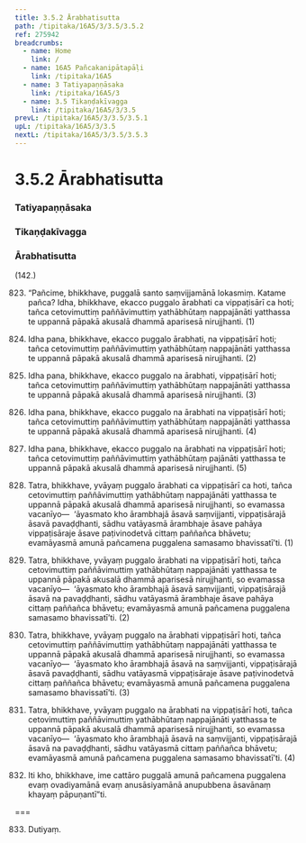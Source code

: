 ```yaml
---
title: 3.5.2 Ārabhatisutta
path: /tipitaka/16A5/3/3.5/3.5.2
ref: 275942
breadcrumbs:
  - name: Home
    link: /
  - name: 16A5 Pañcakanipātapāḷi
    link: /tipitaka/16A5
  - name: 3 Tatiyapaṇṇāsaka
    link: /tipitaka/16A5/3
  - name: 3.5 Tikaṇḍakīvagga
    link: /tipitaka/16A5/3/3.5
prevL: /tipitaka/16A5/3/3.5/3.5.1
upL: /tipitaka/16A5/3/3.5
nextL: /tipitaka/16A5/3/3.5/3.5.3
---
```


# 3.5.2 Ārabhatisutta

### Tatiyapaṇṇāsaka

### Tikaṇḍakīvagga

### Ārabhatisutta

(142.)

823. “Pañcime, bhikkhave, puggalā santo saṃvijjamānā lokasmiṃ. Katame pañca? Idha, bhikkhave, ekacco puggalo ārabhati ca vippaṭisārī ca hoti; tañca cetovimuttiṃ paññāvimuttiṃ yathābhūtaṃ nappajānāti yatthassa te uppannā pāpakā akusalā dhammā aparisesā nirujjhanti. (1)

824. Idha pana, bhikkhave, ekacco puggalo ārabhati, na vippaṭisārī hoti; tañca cetovimuttiṃ paññāvimuttiṃ yathābhūtaṃ nappajānāti yatthassa te uppannā pāpakā akusalā dhammā aparisesā nirujjhanti. (2)

825. Idha pana, bhikkhave, ekacco puggalo na ārabhati, vippaṭisārī hoti; tañca cetovimuttiṃ paññāvimuttiṃ yathābhūtaṃ nappajānāti yatthassa te uppannā pāpakā akusalā dhammā aparisesā nirujjhanti. (3)

826. Idha pana, bhikkhave, ekacco puggalo na ārabhati na vippaṭisārī hoti; tañca cetovimuttiṃ paññāvimuttiṃ yathābhūtaṃ nappajānāti yatthassa te uppannā pāpakā akusalā dhammā aparisesā nirujjhanti. (4)

827. Idha pana, bhikkhave, ekacco puggalo na ārabhati na vippaṭisārī hoti; tañca cetovimuttiṃ paññāvimuttiṃ yathābhūtaṃ pajānāti yatthassa te uppannā pāpakā akusalā dhammā aparisesā nirujjhanti. (5)

828. Tatra, bhikkhave, yvāyaṃ puggalo ārabhati ca vippaṭisārī ca hoti, tañca cetovimuttiṃ paññāvimuttiṃ yathābhūtaṃ nappajānāti yatthassa te uppannā pāpakā akusalā dhammā aparisesā nirujjhanti, so evamassa vacanīyo—  ‘āyasmato kho ārambhajā āsavā saṃvijjanti, vippaṭisārajā āsavā pavaḍḍhanti, sādhu vatāyasmā ārambhaje āsave pahāya vippaṭisāraje āsave paṭivinodetvā cittaṃ paññañca bhāvetu; evamāyasmā amunā pañcamena puggalena samasamo bhavissatī’ti. (1)

829. Tatra, bhikkhave, yvāyaṃ puggalo ārabhati na vippaṭisārī hoti, tañca cetovimuttiṃ paññāvimuttiṃ yathābhūtaṃ nappajānāti yatthassa te uppannā pāpakā akusalā dhammā aparisesā nirujjhanti, so evamassa vacanīyo—  ‘āyasmato kho ārambhajā āsavā saṃvijjanti, vippaṭisārajā āsavā na pavaḍḍhanti, sādhu vatāyasmā ārambhaje āsave pahāya cittaṃ paññañca bhāvetu; evamāyasmā amunā pañcamena puggalena samasamo bhavissatī’ti. (2)

830. Tatra, bhikkhave, yvāyaṃ puggalo na ārabhati vippaṭisārī hoti, tañca cetovimuttiṃ paññāvimuttiṃ yathābhūtaṃ nappajānāti yatthassa te uppannā pāpakā akusalā dhammā aparisesā nirujjhanti, so evamassa vacanīyo—  ‘āyasmato kho ārambhajā āsavā na saṃvijjanti, vippaṭisārajā āsavā pavaḍḍhanti, sādhu vatāyasmā vippaṭisāraje āsave paṭivinodetvā cittaṃ paññañca bhāvetu; evamāyasmā amunā pañcamena puggalena samasamo bhavissatī’ti. (3)

831. Tatra, bhikkhave, yvāyaṃ puggalo na ārabhati na vippaṭisārī hoti, tañca cetovimuttiṃ paññāvimuttiṃ yathābhūtaṃ nappajānāti yatthassa te uppannā pāpakā akusalā dhammā aparisesā nirujjhanti, so evamassa vacanīyo—  ‘āyasmato kho ārambhajā āsavā na saṃvijjanti, vippaṭisārajā āsavā na pavaḍḍhanti, sādhu vatāyasmā cittaṃ paññañca bhāvetu; evamāyasmā amunā pañcamena puggalena samasamo bhavissatī’ti. (4)

832. Iti kho, bhikkhave, ime cattāro puggalā amunā pañcamena puggalena evaṃ ovadiyamānā evaṃ anusāsiyamānā anupubbena āsavānaṃ khayaṃ pāpuṇantī”ti.

===

833. Dutiyaṃ.




